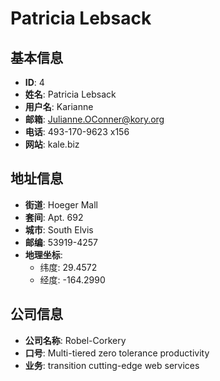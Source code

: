 # Patricia Lebsack

## 基本信息
- **ID**: 4
- **姓名**: Patricia Lebsack
- **用户名**: Karianne
- **邮箱**: Julianne.OConner@kory.org
- **电话**: 493-170-9623 x156
- **网站**: kale.biz

## 地址信息
- **街道**: Hoeger Mall
- **套间**: Apt. 692
- **城市**: South Elvis
- **邮编**: 53919-4257
- **地理坐标**: 
  - 纬度: 29.4572
  - 经度: -164.2990

## 公司信息
- **公司名称**: Robel-Corkery
- **口号**: Multi-tiered zero tolerance productivity
- **业务**: transition cutting-edge web services